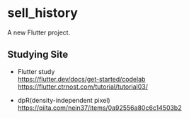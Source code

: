 # sell_history

A new Flutter project.

## Studying Site

- Flutter study  
https://flutter.dev/docs/get-started/codelab
https://flutter.ctrnost.com/tutorial/tutorial03/

- dpR(density-independent pixel)
https://qiita.com/nein37/items/0a92556a80c6c14503b2